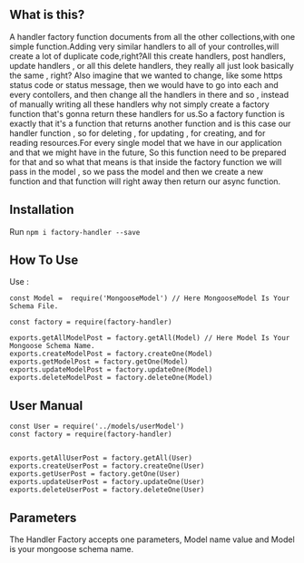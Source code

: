 ## What is this?
A handler factory function documents from all the other collections,with one simple function.Adding very similar handlers to all of your controlles,will create a lot of duplicate code,right?All this create handlers, post handlers, update handlers , or all this delete handlers, they really all just look basically the same , right? 
Also imagine that we wanted to change, like some https status code or status message, then we would have to go into each and every contollers, and then change all the handlers in there and so , instead of manually writing all these handlers why not simply create a factory function that's gonna return these handlers for us.So a factory function is exactly that it's a function that returns another function and is this case our handler function , so for deleting , for updating , for creating, and for reading resources.For every single model that we have in our application and that we might have in the future, So this function need to be prepared for that and so what that means is that inside the factory function we will pass in the model , so we pass the model and then we create a new function and that function will right away then return our async function.
## Installation
Run `npm i factory-handler --save`
## How To Use
Use : 
```
const Model =  require('MongooseModel') // Here MongooseModel Is Your Schema File.

const factory = require(factory-handler)

exports.getAllModelPost = factory.getAll(Model) // Here Model Is Your Mongoose Schema Name.
exports.createModelPost = factory.createOne(Model)
exports.getModelPost = factory.getOne(Model)
exports.updateModelPost = factory.updateOne(Model)
exports.deleteModelPost = factory.deleteOne(Model)
```

## User Manual 
```
const User = require('../models/userModel')
const factory = require(factory-handler)


exports.getAllUserPost = factory.getAll(User)
exports.createUserPost = factory.createOne(User)
exports.getUserPost = factory.getOne(User)
exports.updateUserPost = factory.updateOne(User)
exports.deleteUserPost = factory.deleteOne(User)

```

## Parameters
The Handler Factory accepts one parameters, Model name value and Model is your mongoose schema name.

